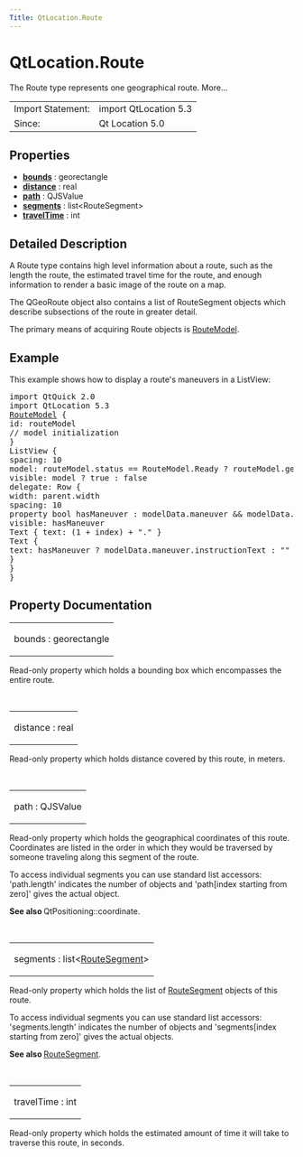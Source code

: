 ```yaml
---
Title: QtLocation.Route
---
```


# QtLocation.Route

<span class="subtitle"></span>
<!-- $$$Route-brief -->
<p>The Route type represents one geographical route. More...</p>
<!-- @@@Route -->
<table class="alignedsummary">
<tr><td class="memItemLeft rightAlign topAlign"> Import Statement:</td><td class="memItemRight bottomAlign"> import QtLocation 5.3</td></tr><tr><td class="memItemLeft rightAlign topAlign"> Since:</td><td class="memItemRight bottomAlign">  Qt Location 5.0</td></tr></table><ul>
</ul>
<h2 id="properties">Properties</h2>
<ul>
<li class="fn"><b><b><a href="QtLocation.Route.md#bounds-prop">bounds</a></b></b> : georectangle</li>
<li class="fn"><b><b><a href="QtLocation.Route.md#distance-prop">distance</a></b></b> : real</li>
<li class="fn"><b><b><a href="QtLocation.Route.md#path-prop">path</a></b></b> : QJSValue</li>
<li class="fn"><b><b><a href="QtLocation.Route.md#segments-prop">segments</a></b></b> : list&lt;RouteSegment&gt;</li>
<li class="fn"><b><b><a href="QtLocation.Route.md#travelTime-prop">travelTime</a></b></b> : int</li>
</ul>
<!-- $$$Route-description -->
<h2 id="details">Detailed Description</h2>
</p>
<p>A Route type contains high level information about a route, such as the length the route, the estimated travel time for the route, and enough information to render a basic image of the route on a map.</p>
<p>The QGeoRoute object also contains a list of RouteSegment objects which describe subsections of the route in greater detail.</p>
<p>The primary means of acquiring Route objects is <a href="QtLocation.RouteModel.md">RouteModel</a>.</p>
<h2 id="example">Example</h2>
<p>This example shows how to display a route's maneuvers in a ListView:</p>
<pre class="qml">import QtQuick 2.0
import QtLocation 5.3
<span class="type"><a href="QtLocation.RouteModel.md">RouteModel</a></span> {
<span class="name">id</span>: <span class="name">routeModel</span>
<span class="comment">// model initialization</span>
}
<span class="type">ListView</span> {
<span class="name">spacing</span>: <span class="number">10</span>
<span class="name">model</span>: <span class="name">routeModel</span>.<span class="name">status</span> <span class="operator">==</span> <span class="name">RouteModel</span>.<span class="name">Ready</span> ? <span class="name">routeModel</span>.<span class="name">get</span>(<span class="number">0</span>).<span class="name">segments</span> : <span class="number">null</span>
<span class="name">visible</span>: <span class="name">model</span> ? <span class="number">true</span> : <span class="number">false</span>
<span class="name">delegate</span>: <span class="name">Row</span> {
<span class="name">width</span>: <span class="name">parent</span>.<span class="name">width</span>
<span class="name">spacing</span>: <span class="number">10</span>
property <span class="type">bool</span> <span class="name">hasManeuver</span> : <span class="name">modelData</span>.<span class="name">maneuver</span> <span class="operator">&amp;&amp;</span> <span class="name">modelData</span>.<span class="name">maneuver</span>.<span class="name">valid</span>
<span class="name">visible</span>: <span class="name">hasManeuver</span>
<span class="type">Text</span> { <span class="name">text</span>: (<span class="number">1</span> <span class="operator">+</span> <span class="name">index</span>) <span class="operator">+</span> <span class="string">&quot;.&quot;</span> }
<span class="type">Text</span> {
<span class="name">text</span>: <span class="name">hasManeuver</span> ? <span class="name">modelData</span>.<span class="name">maneuver</span>.<span class="name">instructionText</span> : <span class="string">&quot;&quot;</span>
}
}
}</pre>
<!-- @@@Route -->
<h2>Property Documentation</h2>
<!-- $$$bounds -->
<table class="qmlname"><tr valign="top" id="bounds-prop"><td class="tblQmlPropNode"><p><span class="name">bounds</span> : <span class="type">georectangle</span></p></td></tr></table><p>Read-only property which holds a bounding box which encompasses the entire route.</p>
<!-- @@@bounds -->
<br/>
<!-- $$$distance -->
<table class="qmlname"><tr valign="top" id="distance-prop"><td class="tblQmlPropNode"><p><span class="name">distance</span> : <span class="type">real</span></p></td></tr></table><p>Read-only property which holds distance covered by this route, in meters.</p>
<!-- @@@distance -->
<br/>
<!-- $$$path -->
<table class="qmlname"><tr valign="top" id="path-prop"><td class="tblQmlPropNode"><p><span class="name">path</span> : <span class="type">QJSValue</span></p></td></tr></table><p>Read-only property which holds the geographical coordinates of this route. Coordinates are listed in the order in which they would be traversed by someone traveling along this segment of the route.</p>
<p>To access individual segments you can use standard list accessors: 'path.length' indicates the number of objects and 'path[index starting from zero]' gives the actual object.</p>
<p><b>See also </b>QtPositioning::coordinate.</p>
<!-- @@@path -->
<br/>
<!-- $$$segments -->
<table class="qmlname"><tr valign="top" id="segments-prop"><td class="tblQmlPropNode"><p><span class="name">segments</span> : <span class="type">list</span>&lt;<span class="type"><a href="QtLocation.RouteSegment.md">RouteSegment</a></span>&gt;</p></td></tr></table><p>Read-only property which holds the list of <a href="QtLocation.RouteSegment.md">RouteSegment</a> objects of this route.</p>
<p>To access individual segments you can use standard list accessors: 'segments.length' indicates the number of objects and 'segments[index starting from zero]' gives the actual objects.</p>
<p><b>See also </b><a href="QtLocation.RouteSegment.md">RouteSegment</a>.</p>
<!-- @@@segments -->
<br/>
<!-- $$$travelTime -->
<table class="qmlname"><tr valign="top" id="travelTime-prop"><td class="tblQmlPropNode"><p><span class="name">travelTime</span> : <span class="type">int</span></p></td></tr></table><p>Read-only property which holds the estimated amount of time it will take to traverse this route, in seconds.</p>
<!-- @@@travelTime -->
<br/>
